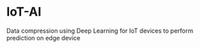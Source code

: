 # IoT-AI
Data compression using Deep Learning for IoT devices to perform prediction on edge device 

